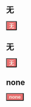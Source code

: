 ## 无

<a href="/#/Hadoop/README"><button class="mybutton" style="background-color: #ea7070"><b><font color='#f4f0e6'>无</font></b></button></a>


## 无

<a href="/#/ml/README"><button class="mybutton" style="background-color: #ea7070"><b><font color='#f4f0e6'>无</font></b></button></a>


## none

<a href="/#/phy/README"><button class="mybutton" style="background-color: #ea7070"><b><font color='#f4f0e6'>none</font></b></button></a>

